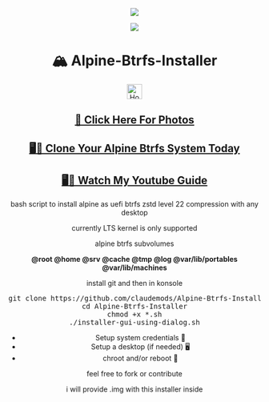 <p align="center">
  <img src="https://i.postimg.cc/d1VR617H/alpine.webp">
</p>

<div align="center">
  <a href="https://www.alpinelinux.org/" target="_blank">
    <img src="https://img.shields.io/badge/DISTRO-Alpine-00FFFF?style=for-the-badge&logo=Alpine">
  </a>
</div>

<div align="center">
  <h1>🏔️ Alpine-Btrfs-Installer</h1>

  <a href="https://www.deepseek.com/" target="_blank">
    <img alt="Homepage" src="https://i.postimg.cc/Hs2vbbZ8/Deep-Seek-Homepage.png" style="height: 30px; width: auto;">
  </a>

   <h2><a href="https://github.com/claudemods/Alpine-Btrfs-Installer/tree/main/Photos">📸 Click Here For Photos</a></h2>
</div>
   <div align="center">
   <h2><a href="https://github.com/claudemods/btrfssystemcloner">🖥️🔄 Clone Your Alpine Btrfs System Today</a></h2>
</div>

<div align="center">
   <h2><a href="https://www.youtube.com/watch?v=nnSCQLa2Hnw">🖥️🔄 Watch My Youtube Guide</a></h2>
</div>

  <div align="center">
  <p>bash script to install alpine as uefi btrfs zstd level 22 compression with any desktop </p>

  <p>currently LTS kernel is only supported</p>

  <div align="center">
    <p>alpine btrfs subvolumes</p>
    <p align="center">
      <strong>@root @home @srv @cache @tmp @log @var/lib/portables @var/lib/machines</strong><br>
    </p>
  </div>

<div align="center">
  <p>install git and then in konsole</p>

  <pre>git clone https://github.com/claudemods/Alpine-Btrfs-Installer
cd Alpine-Btrfs-Installer
chmod +x *.sh
./installer-gui-using-dialog.sh</pre>

  <ul>
    <li>Setup system credentials 🔐</li>
    <li>Setup a desktop (if needed) 🖥️</li>
    <li>chroot and/or reboot 🔄</li>
  </ul>

  <p>feel free to fork or contribute</p>

  <p>i will provide .img with this installer inside</p>

 
